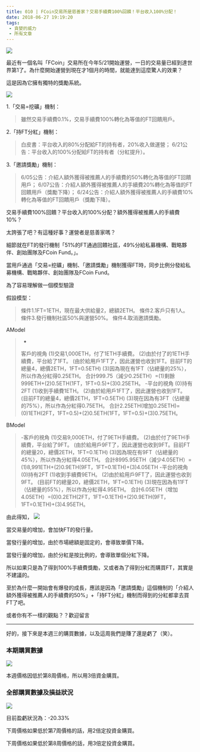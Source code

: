 ```yaml
---
title: 010 | FCoin交易所是慈善家？交易手續費100%回饋！平台收入100%分配！
date: 2018-06-27 19:19:20
tags:
 - 貪婪的威力
 - 所有文章
---
```

![](https://firebasestorage.googleapis.com/v0/b/blog-1f60b.appspot.com/o/010-p0.png?alt=media&token=51d963ed-4d44-4567-ba56-541a5725db49)

最近有一個名叫「FCoin」交易所在今年5/21開始運營，一日的交易量已經到達世界第1了。為什麼開始運營到現在才1個月的時間，就能達到這麼驚人的效果？

這是因為它擁有獨特的獎勵系統。

![](https://firebasestorage.googleapis.com/v0/b/blog-1f60b.appspot.com/o/010-p1.png?alt=media&token=e7207426-77ee-4254-bd17-e7155f3978f1)

1.「交易=挖礦」機制：
>雖然交易手續費0.1%，交易手續費100%轉化為等值的FT回饋用戶。

2.「持FT分紅」機制：
>白皮書：平台收入的80%分配給FT的持有者，20%收入做運營；
6/21公告：平台收入的100%分配給FT的持有者（分紅提升）。

3.「邀請獎勵」機制：
>6/05公告：介紹人額外獲得被推薦人的手續費的50%轉化為等值的FT回饋用戶；
6/07公告：介紹人額外獲得被推薦人的手續費20%轉化為等值的FT回饋用戶（獎勵下降）；
6/24公告：介紹人額外獲得被推薦人的手續費10%轉化為等值的FT回饋用戶（獎勵下降）。

交易手續費100%回饋？平台收入的100%分配？額外獲得被推薦人的手續費10%？

太誇張了吧？有這種好事？運營者是慈善家嗎？

細節就在FT的發行機制「51%的FT通過回饋社區，49%分給私募機構、戰略夥伴、創始團隊及FCoin Fund。」。

當用戶通過「交易=挖礦」機制、「邀請獎勵」機制獲得FT時，同步比例分發給私募機構、戰略夥伴、創始團隊及FCoin Fund。

為了容易理解做一個模型驗證

假設模型：
>條件1.1FT=1ETH，現在最大供給量2，總額2ETH。
條件2.客戶只有1人。
條件3.發行機制社區50%與運營50%。
條件4.取消邀請獎勵。

AModel
> -
>客戶的視角
(1)交易1,000ETH，付了1ETH手續費。
(2)由於付了的1ETH手續費，平台給了1FT。
(由於給用戶1FT了，因此運營也收到1FT。目前FT的總量4，總價2ETH，1FT=0.5ETH)
(3)因為現在有1FT（佔總量的25%），所以作為分紅得0.25ETH。
合計999.75（減少0.25ETH）=(1)剩餘999ETH+(2)0.5ETH(1FT，1FT=0.5)+(3)0.25ETH。
-平台的視角
(0)持有2FT
(1)收到手續費1ETH。
(2)由於給用戶1FT了，因此運營也收到1FT。
(目前FT的總量4，總價2ETH，1FT=0.5ETH)
(3)現在因為有3FT（佔總量的75%），所以作為分紅得0.75ETH。
合計2.25ETH(增加0.25ETH)=(0)1ETH(2FT，1FT=0.5)+(2)0.5ETH(1FT，1FT=0.5)+(3)0.75ETH。

BModel
>-客戶的視角
(1)交易9,000ETH，付了9ETH手續費。
(2)由於付了9ETH手續費，平台給了9FT。
(由於給用戶9FT了，因此運營也收到9FT。目前FT的總量20，總價2ETH，1FT=0.1ETH)
(3)因為現在有9FT（佔總量的45%），所以作為分紅得4.05ETH。
合計8995.95ETH（減少4.05ETH）=(1)8,991ETH+(2)0.9ETH(9FT，1FT=0.1ETH)+(3)4.05ETH
-平台的視角
(0)持有2FT
(1)收到手續費9ETH。
(2)由於給用戶9FT了，因此運營也收到9FT。
(目前FT的總量20，總價2ETH，1FT=0.1ETH)
(3)現在因為有11FT（佔總量的55%），所以作為分紅得4.95ETH。
合計6.05ETH（增加4.05ETH）=(0)0.2ETH(2FT，1FT=0.1ETH)+(2)0.9ETH(9FT，1FT=0.1ETH)+(3)4.95ETH。

由此得知，
![](https://firebasestorage.googleapis.com/v0/b/blog-1f60b.appspot.com/o/010-p2.png?alt=media&token=7c3260e0-8c6d-4d83-ba5c-e7b5bdefe891)

當交易量的增加，會加快FT的發行量。

當發行量的增加，由於市場總額是固定的，會導致單價下降。

當發行量的增加，由於分紅是按比例的，會導致單個分紅下降。

所以如果只是為了得到100%手續費獎勵，又或者為了得到分紅而購買FT，其實是不建議的。

至於為什麼一開始會有爆發的成長，應該是因為「邀請獎勵」這個機制的「介紹人額外獲得被推薦人的手續費的50%」+「持FT分紅」機制而得到的分紅都拿去買FT了吧。

或者你有不一樣的觀點？？歡迎留言

***



好的，接下來是本週三的購買數據，以及這周我們是賺了還是虧了（笑）。



### 本期購買數據
![](https://firebasestorage.googleapis.com/v0/b/blog-1f60b.appspot.com/o/%E8%B4%AD%E4%B9%B0%E6%95%B0%E6%8D%AE010.png?alt=media&token=0447d65b-076f-459b-be94-f9ffcb717e69)

本週價格因低於第8周價格，所以用3倍資金購買。



### 全部購買數據及損益狀況
![](https://firebasestorage.googleapis.com/v0/b/blog-1f60b.appspot.com/o/%E5%85%A8%E9%83%A8%E8%B4%AD%E4%B9%B0%E6%95%B0%E6%8D%AE%E5%8F%8A%E6%8D%9F%E7%9B%8A%E7%8A%B6%E5%86%B5010.png?alt=media&token=1e1d1478-2423-4854-90f4-4208f0fe0220)

目前盈虧狀況為：-20.33%

下周價格如果低於第7周價格的話，用2倍定投資金購買。

下周價格如果低於第8周價格的話，用3倍定投資金購買。
